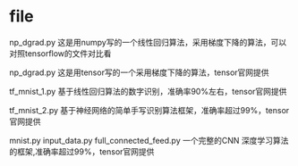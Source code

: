 
# file 

np_dgrad.py 
这是用numpy写的一个线性回归算法，采用梯度下降的算法，可以对照tensorflow的文件对比看

np_dgrad.py 
这是用tensor写的一个采用梯度下降的算法，tensor官网提供



tf_mnist_1.py
基于线性回归算法的数字识别，准确率90%左右，tensor官网提供

tf_mnist_2.py
基于神经网络的简单手写识别算法框架，准确率超过99%，tensor 官网提供

mnist.py
input_data.py
full_connected_feed.py 
一个完整的CNN 深度学习算法的框架,准确率超过99%，tensor官网提供



